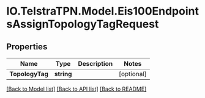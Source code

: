# IO.TelstraTPN.Model.Eis100EndpointsAssignTopologyTagRequest
## Properties

Name | Type | Description | Notes
------------ | ------------- | ------------- | -------------
**TopologyTag** | **string** |  | [optional] 

[[Back to Model list]](../README.md#documentation-for-models) [[Back to API list]](../README.md#documentation-for-api-endpoints) [[Back to README]](../README.md)

